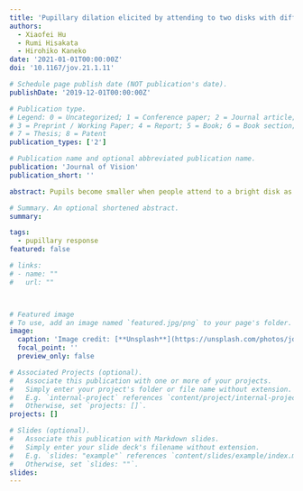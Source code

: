 ```yaml
---
title: 'Pupillary dilation elicited by attending to two disks with different luminance'
authors:
  - Xiaofei Hu
  - Rumi Hisakata
  - Hirohiko Kaneko
date: '2021-01-01T00:00:00Z'
doi: '10.1167/jov.21.1.11'

# Schedule page publish date (NOT publication's date).
publishDate: '2019-12-01T00:00:00Z'

# Publication type.
# Legend: 0 = Uncategorized; 1 = Conference paper; 2 = Journal article;
# 3 = Preprint / Working Paper; 4 = Report; 5 = Book; 6 = Book section;
# 7 = Thesis; 8 = Patent
publication_types: ['2']

# Publication name and optional abbreviated publication name.
publication: 'Journal of Vision'
publication_short: ''

abstract: Pupils become smaller when people attend to a bright disk as compared to a dark disk. However, people can divide their attention into several distinct positions, which is referred to as divided attention, and pupillary responses under such conditions have not been investigated. In this study, we examined how pupils would respond when people attended to two disks presented at two distinct positions by conducting three experiments. We found that the pupillary response when attending to two disks with different luminance was larger than when attending to a single brighter disk and was comparable to that when attending to a single darker disk, whereas the pupillary response when attending to two disks with identical luminance was not larger than when attending to a single disk (irrespective of the disk luminance). Furthermore, we found that the magnitude of pupillary dilation was determined by the magnitude of the luminance difference between two disks. These results make a useful contribution to the literature on human pupillary responses.

# Summary. An optional shortened abstract.
summary: 

tags:
  - pupillary response
featured: false

# links:
# - name: ""
#   url: ""



# Featured image
# To use, add an image named `featured.jpg/png` to your page's folder.
image:
  caption: 'Image credit: [**Unsplash**](https://unsplash.com/photos/jdD8gXaTZsc)'
  focal_point: ''
  preview_only: false

# Associated Projects (optional).
#   Associate this publication with one or more of your projects.
#   Simply enter your project's folder or file name without extension.
#   E.g. `internal-project` references `content/project/internal-project/index.md`.
#   Otherwise, set `projects: []`.
projects: []

# Slides (optional).
#   Associate this publication with Markdown slides.
#   Simply enter your slide deck's filename without extension.
#   E.g. `slides: "example"` references `content/slides/example/index.md`.
#   Otherwise, set `slides: ""`.
slides:
---
```


